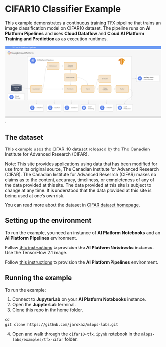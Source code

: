 # CIFAR10 Classifier Example

This example demonstrates a continuous training TFX pipeline that trains an image classification model on CIFAR10 dataset. The pipeline runs on **AI Platform Pipelines**  and uses **Cloud Dataflow** and **Cloud AI Platform Training and Prediction** as as execution runtimes. 

![TFX on CAPIP](/images/tfx-caip-1.png).



## The dataset

This example uses the
[CIFAR-10 dataset](https://www.cs.toronto.edu/~kriz/cifar.html) released by the
The Canadian Institute for Advanced Research (CIFAR).

Note: This site provides applications using data that has been modified for use
from its original source, The Canadian Institute for Advanced Research (CIFAR).
The Canadian Institute for Advanced Research (CIFAR) makes no claims as to the
content, accuracy, timeliness, or completeness of any of the data provided at
this site. The data provided at this site is subject to change at any time. It
is understood that the data provided at this site is being used at one’s own
risk.

You can read more about the dataset in
[CIFAR dataset homepage](https://www.cs.toronto.edu/~kriz/cifar.html).


## Setting up the environment
To run the example, you need an instance of **AI Platform Notebooks**  and an **AI Platform Pipelines** environment. 

Follow [this instructions](https://cloud.google.com/ai-platform/notebooks/docs/create-new) to provision the **AI Platform Notebooks** instance. Use the TensorFlow 2.1 image.

Follow [this instructions](https://cloud.google.com/ai-platform/pipelines/docs/setting-up) to provision the **AI Platform Pipelines** environment.

## Running the example
To run the example:
1. Connect to **JupyterLab** on your **AI Platform Notebooks** instance.
2. Open the **JupyterLab** terminal.
3. Clone this repo in the home folder.
```
cd
git clone https://github.com/jarokaz/mlops-labs.git
```
4. Open and walk through the `cifar10-tfx.ipynb` notebook in the `mlops-labs/examples/tfx-cifar` folder.




